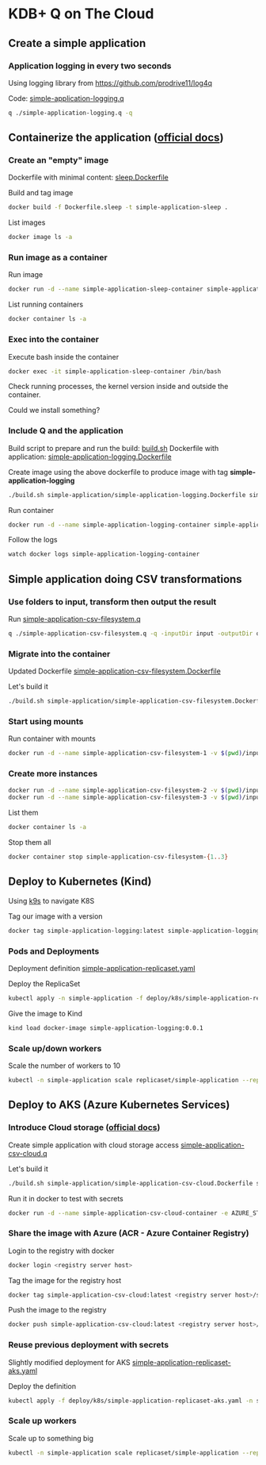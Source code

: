 # KDB+ Q on The Cloud

## Create a simple application
### Application logging in every two seconds
Using logging library from https://github.com/prodrive11/log4q 

Code: [simple-application-logging.q](simple-application/simple-application-logging.q)
```bash
q ./simple-application-logging.q -q
```
## Containerize the application ([official docs](https://code.kx.com/insights/1.5/core/install.html#run-in-docker))
### Create an "empty" image
Dockerfile with minimal content: [sleep.Dockerfile](simple-application/sleep.Dockerfile)

Build and tag image
```bash
docker build -f Dockerfile.sleep -t simple-application-sleep .
```

List images
```bash
docker image ls -a
```

### Run image as a container
Run image
```bash
docker run -d --name simple-application-sleep-container simple-application-sleep
```

List running containers
```bash
docker container ls -a
```

### Exec into the container

Execute bash inside the container 
```bash
docker exec -it simple-application-sleep-container /bin/bash
```

Check running processes, the kernel version inside and outside the container.

Could we install something?

### Include Q and the application
Build script to prepare and run the build: [build.sh](build.sh)
Dockerfile with application: [simple-application-logging.Dockerfile](simple-application/simple-application-logging.Dockerfile)

Create image using the above dockerfile to produce image with tag __simple-application-logging__
```bash
./build.sh simple-application/simple-application-logging.Dockerfile simple-application-logging
```

Run container
```bash
docker run -d --name simple-application-logging-container simple-application-logging
```

Follow the logs
```bash
watch docker logs simple-application-logging-container
```

## Simple application doing CSV transformations
### Use folders to input, transform then output the result
Run [simple-application-csv-filesystem.q](simple-application/simple-application-csv-filesystem.q)

```bash
q ./simple-application-csv-filesystem.q -q -inputDir input -outputDir output
```

### Migrate into the container
Updated Dockerfile [simple-application-csv-filesystem.Dockerfile](simple-application/simple-application-csv-filesystem.Dockerfile)

Let's build it
```bash
./build.sh simple-application/simple-application-csv-filesystem.Dockerfile simple-application-csv-filesystem
```

### Start using mounts
Run container with mounts
```bash
docker run -d --name simple-application-csv-filesystem-1 -v $(pwd)/input:/input -v $(pwd)/output:/output simple-application-csv-filesystem
```

### Create more instances
```bash
docker run -d --name simple-application-csv-filesystem-2 -v $(pwd)/input:/input -v $(pwd)/output:/output simple-application-csv-filesystem
docker run -d --name simple-application-csv-filesystem-3 -v $(pwd)/input:/input -v $(pwd)/output:/output simple-application-csv-filesystem
```

List them
```bash
docker container ls -a
```

Stop them all
```bash
docker container stop simple-application-csv-filesystem-{1..3}
```

## Deploy to Kubernetes (Kind)
Using [k9s](https://k9scli.io/topics/install/) to navigate K8S

Tag our image with a version
```bash
docker tag simple-application-logging:latest simple-application-logging:0.0.1
```

### Pods and Deployments
Deployment definition [simple-application-replicaset.yaml](deploy/k8s/simple-application-replicaset.yaml)

Deploy the ReplicaSet
```bash
kubectl apply -n simple-application -f deploy/k8s/simple-application-replicaset.yaml
```

Give the image to Kind
```bash
kind load docker-image simple-application-logging:0.0.1
```

### Scale up/down workers
Scale the number of workers to 10
```bash
kubectl -n simple-application scale replicaset/simple-application --replicas=10
```

## Deploy to AKS (Azure Kubernetes Services)
### Introduce Cloud storage ([official docs](https://code.kx.com/insights/1.5/core/objstor/main.html))
Create simple application with cloud storage access [simple-application-csv-cloud.q](simple-application/simple-application-csv-cloud.q)

Let's build it
```bash
./build.sh simple-application/simple-application-csv-cloud.Dockerfile simple-application-csv-cloud
```

Run it in docker to test with secrets
```bash
docker run -d --name simple-application-csv-cloud-container -e AZURE_STORAGE_ACCOUNT="???" -e AZURE_STORAGE_SHARED_KEY="???" simple-application-csv-cloud
```

### Share the image with Azure (ACR - Azure Container Registry)
Login to the registry with docker
```bash
docker login <registry server host>
```

Tag the image for the registry host
```bash
docker tag simple-application-csv-cloud:latest <registry server host>/simple-application-csv-cloud:0.0.1
```

Push the image to the registry
```bash
docker push simple-application-csv-cloud:latest <registry server host>/simple-application-csv-cloud:0.0.1
```

### Reuse previous deployment with secrets
Slightly modified deployment for AKS [simple-application-replicaset-aks.yaml](deploy/k8s/simple-application-replicaset-aks.yaml)

Deploy the definition
```bash
kubectl apply -f deploy/k8s/simple-application-replicaset-aks.yaml -n simple-application
```

### Scale up workers

Scale up to something big

```bash
kubectl -n simple-application scale replicaset/simple-application --replicas=500
```
